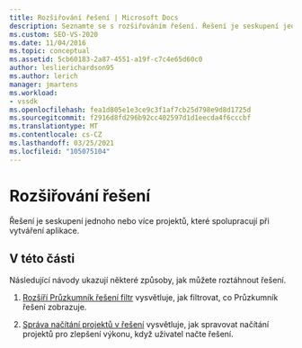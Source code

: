 ```yaml
---
title: Rozšiřování řešení | Microsoft Docs
description: Seznamte se s rozšiřováním řešení. Řešení je seskupení jednoho nebo více projektů, které spolupracují při vytváření aplikace.
ms.custom: SEO-VS-2020
ms.date: 11/04/2016
ms.topic: conceptual
ms.assetid: 5cb60183-2a87-4551-a19f-c7c4e65d60c0
author: leslierichardson95
ms.author: lerich
manager: jmartens
ms.workload:
- vssdk
ms.openlocfilehash: fea1d805e1e3ce9c3f1af7cb25d798e9d8d1725d
ms.sourcegitcommit: f2916d8fd296b92cc402597d1d1eecda4f6cccbf
ms.translationtype: MT
ms.contentlocale: cs-CZ
ms.lasthandoff: 03/25/2021
ms.locfileid: "105075104"
---
```

# <a name="extend-solutions"></a>Rozšiřování řešení
Řešení je seskupení jednoho nebo více projektů, které spolupracují při vytváření aplikace.

## <a name="in-this-section"></a>V této části
 Následující návody ukazují některé způsoby, jak můžete roztáhnout řešení.

1. [Rozšíří Průzkumník řešení filtr](../extensibility/extending-the-solution-explorer-filter.md) vysvětluje, jak filtrovat, co Průzkumník řešení zobrazuje.

2. [Správa načítání projektů v řešení](../extensibility/managing-project-loading-in-a-solution.md) vysvětluje, jak spravovat načítání projektů pro zlepšení výkonu, když uživatel načte řešení.
